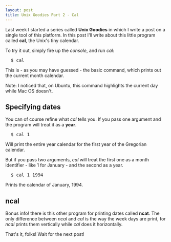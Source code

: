 ```yaml
---
layout: post
title: Unix Goodies Part 2 - Cal
---
```


<span class="drops">L</span>ast week I started a series called **Unix Goodies** in which I write a post on a single tool of this platform. In this post I'll write about this little program called **cal**, the Unix's tiny calendar.

To try it out, simply fire up the _console_, and run _cal_:

<pre class="terminal">
  $ cal
</pre>

This is - as you may have guessed - the basic command, which prints out the current month calendar.

Note: I noticed that, on Ubuntu, this command highlights the current day while Mac OS doesn't.

Specifying dates
----------------

You can of course refine what _cal_ tells you. If you pass one argument and the program will treat it as a **year**.

<pre class="terminal">
  $ cal 1
</pre>

Will print the entire year calendar for the first year of the Gregorian calendar.

But if you pass two arguments, _cal_ will treat the first one as a month identifier - like 1 for January - and the second as a year.

<pre class="terminal">
  $ cal 1 1994
</pre>

Prints the calendar of January, 1994.

ncal
----

Bonus info! there is this other program for printing dates called **ncat**. The only difference between _ncal_ and _cal_ is the way the week days are print, for _ncal_ prints them vertically while _cal_ does it horizontally.  

That's it, folks! Wait for the next post!

